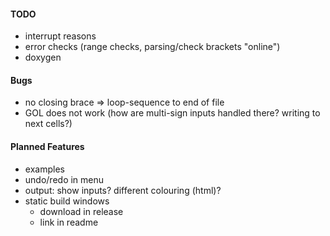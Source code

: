 #### TODO
- interrupt reasons
- error checks (range checks, parsing/check brackets "online")
- doxygen


#### Bugs
- no closing brace => loop-sequence to end of file
- GOL does not work (how are multi-sign inputs handled there? writing to next cells?)

#### Planned Features
- examples
- undo/redo in menu
- output: show inputs? different colouring (html)?
- static build windows
  * download in release
  * link in readme
